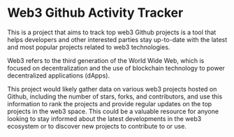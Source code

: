# Web3 Github Activity Tracker

This is a project that aims to track top web3 Github projects is a tool that helps developers and other interested parties stay up-to-date with the latest and most popular projects related to web3 technologies.

Web3 refers to the third generation of the World Wide Web, which is focused on decentralization and the use of blockchain technology to power decentralized applications (dApps).

This project would likely gather data on various web3 projects hosted on Github, including the number of stars, forks, and contributors, and use this information to rank the projects and provide regular updates on the top projects in the web3 space. This could be a valuable resource for anyone looking to stay informed about the latest developments in the web3 ecosystem or to discover new projects to contribute to or use.
